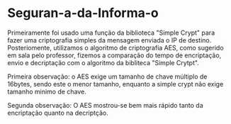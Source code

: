 # Seguran-a-da-Informa-o

Primeiramente foi usado uma função da biblioteca "Simple Crypt" para fazer uma criptografia simples da mensagem enviada o IP de destino.
Posteriomente, utilizamos o algoritmo de criptografia AES, como sugerido em sala pelo professor, 
fizemos a comparação do tempo de encriptação, envio e decriptação com o algoritmo da bibliteca "Simple Crytpt".

Primeira observação: o AES exige um tamanho de chave múltiplo de 16bytes, sendo este o menor tamanho, enquanto a 
simple crypt não exige tamanho minimo de chave.

Segunda observação: O AES mostrou-se bem mais rápido tanto da encriptação quanto na decriptção.
